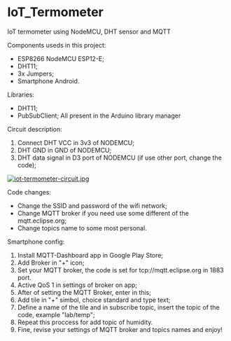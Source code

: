# IoT_Termometer
IoT termometer using NodeMCU, DHT sensor and MQTT

Components useds in this project:
  - ESP8266 NodeMCU ESP12-E;
  - DHT11;
  - 3x Jumpers;
  - Smartphone Android.

Libraries:
  - DHT11;
  - PubSubClient;
  All present in the Arduino library manager

Circuit description: 
  1. Connect DHT VCC in 3v3 of NODEMCU;
  2. DHT GND in GND of NODEMCU;
  3. DHT data signal in D3 port of NODEMCU (if use other port, change the code);
  
[![iot-termometer-circuit.jpg](https://i.postimg.cc/PrbbXv5H/iot-termometer-circuit.jpg)](https://postimg.cc/rKmRgm4Z)

Code changes:
  - Change the SSID and password of the wifi network;
  - Change MQTT broker if you need use some different of the mqtt.eclipse.org;
  - Change topics name to some most personal.
  
Smartphone config:
  1. Install MQTT-Dashboard app in Google Play Store;
  2. Add Broker in "+" icon;
  3. Set your MQTT broker, the code is set for tcp://mqtt.eclipse.org in 1883 port. 
  4. Active QoS 1 in settings of broker on app;
  5. After of setting the MQTT Broker, enter in this;
  6. Add tile in "+" simbol, choice standard and type text;
  7. Define a name of the tile and in subscribe topic, insert the topic of the code, example "lab/temp";
  8. Repeat this proccess for add topic of humidity.
  9. Fine, revise your settings of MQTT broker and topics names and enjoy!
